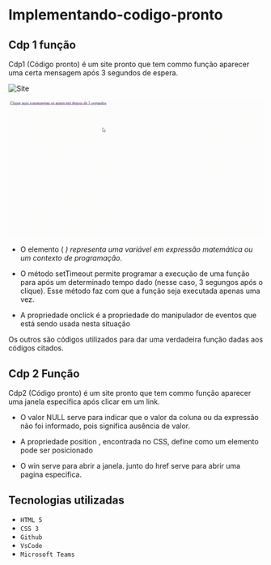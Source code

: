 # Implementando-codigo-pronto

## Cdp 1 função
Cdp1 (Código pronto) é um site pronto que tem commo função aparecer uma certa mensagem após 3 segundos de espera. 

![Site](vdi/vdi.gif)

![Site](vdi/vid.gif)

- O elemento ( <var> ) representa uma variável em expressão matemática ou um contexto de programação.

- O método setTimeout permite programar a execução de uma função para após um determinado tempo dado (nesse caso, 3 segungos após o clique). Esse método faz com que a função seja executada apenas uma vez.

- A propriedade onclick é a propriedade do manipulador de eventos que está sendo usada nesta situação

Os outros são códigos utilizados para dar uma verdadeira função dadas aos códigos citados.

## Cdp 2 Função 
Cdp2 (Código pronto) é um site pronto que tem commo função aparecer uma janela especifica após clicar em um link.
- O valor NULL serve para indicar que o valor da coluna ou da expressão não foi informado, pois significa ausência de valor.

- A propriedade position , encontrada no CSS, define como um elemento pode ser posicionado

- O win serve para abrir a janela. junto do href serve para abrir uma pagina especifica.

## Tecnologias utilizadas 

* ``HTML 5``
* ``CSS 3``
* ``Github``
* ``VsCode``
* ``Microsoft Teams``

